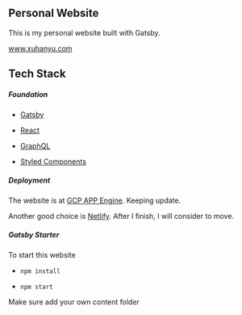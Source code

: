 ## Personal Website

This is my personal website built with Gatsby.

www.xuhanyu.com

 

## Tech Stack

##### Foundation

* [Gatsby](https://github.com/gatsbyjs/gatsby)

* [React](https://github.com/facebook/react)
* [GraphQL](https://graphql.org/)
* [Styled Components](https://www.styled-components.com)



##### Deployment

The website is at [GCP APP Engine](https://cloud.google.com/appengine/). Keeping update.

Another good choice is [Netlify](https://netlify.com). After I finish, I will consider to move.



##### Gatsby Starter

To start this website

* `npm install`

* `npm start`

Make sure add your own content folder

